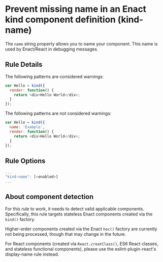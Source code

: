 # Prevent missing name in an Enact kind component definition (kind-name)

The `name` string property allows you to name your component. This name is used
by Enact/React in debugging messages.

## Rule Details

The following patterns are considered warnings:

```js
var Hello = kind({
  render: function() {
    return <div>Hello World</div>;
  }
});
```

The following patterns are not considered warnings:

```js
var Hello = kind({
  name: 'Example',
  render: function() {
    return <div>Hello World</div>;
  }
});
```

## Rule Options

```js
...
"kind-name": [<enabled>]
...
```

## About component detection

For this rule to work, it needs to detect valid applicable components. Specifically, this
rule targets stateless Enact components created via the `kind()` factory.

Higher-order components created via the Enact `hoc()` factory are currently not being processed,
though that may change in the future.

For React components (created via `React.creatClass()`, ES6 React classes, and stateless functional
components), please use the eslint-plugin-react's display-name rule instead.
